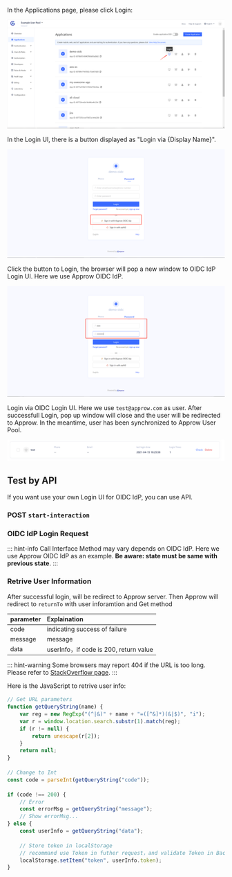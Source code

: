 <IntegrationDetailCard title="Login via OIDC">

In the Applications page, please click Login:

![](./images/oidc4.png)

In the Login UI, there is a button displayed as "Login via {Display Name}".

![](./images/oidc5.png)

Click the button to Login, the browser will pop a new window to OIDC IdP Login UI. Here we use Approw OIDC IdP.

![](./images/oidc6.png)

Login via OIDC Login UI. Here we use `test@approw.com` as user. After successfull Login, pop up window will close and the user will be redirected to Approw. In the meantime, user has been synchronized to Approw User Pool.

![](./images/oidc7.png)

## Test by API

If you want use your own Login UI for OIDC IdP, you can use API.

### POST `start-interaction`

<ApiMethodSpec method="post" host="https://core.approw.com" path="/api/v2/connections/oidc/start-interaction">
<template slot="description">

When the user is redirected from OIDC IdP to Approw server, Approw use `state` in callback to determine the user should be in which User Pool. So we need to link state with the User Pool.

</template>
<template slot="bodyParams">
<ApiMethodParam name="state" type="string" description="Random String, use for futher OIDC request" required/>
<ApiMethodParam name="userPoolId" type="string" description="User Pool Id" required/>
<ApiMethodParam name="returnTo" type="string" description="Callback URL" required/>
</template>
<template slot="response">
<ApiMethodResponse httpCode="200">

```js
{
    code: 200,
    message: "ok"
}
```

</ApiMethodResponse>
</template>
</ApiMethodSpec>

### OIDC IdP Login Request

::: hint-info
Call Interface Method may vary depends on OIDC IdP. Here we use Approw OIDC IdP as an example.
**Be aware: state must be same with previous state**.
:::

<ApiMethodSpec method="get" host="https://<domain name>.approw.com" path="/oidc/auth" summary=" " description="Login request need an URL and parameter below: ">
<template slot="queryParams">
<ApiMethodParam name="client_id" type="string" description="Client ID" required/>
<ApiMethodParam name="redirect_uri" type="string" description=" " required>

The Redirect URL. After successful login, the OP will send Authorization code to this URL by query. This value is required in configuration.

</ApiMethodParam>
<ApiMethodParam name="scope" type="string" required>

The request information from the client, the openid must be included. You need to separate each scope with spaces. The id_token will include those scope information after decrypt.

</ApiMethodParam>
<ApiMethodParam name="response_type" type="string" required>

The response type, could be: code, id_token, id_token token, code id_token, code token, code id_token token. after successful login, the OP is required to return corresponding information according to this parameter. If the code is included, the OP will return Authoriztion code. If the id_token is included, the OP will return id_token. If the token is included, the OP will return access_token.

</ApiMethodParam>
<ApiMethodParam name="prompt" type="string">

Could be none, login, consent or select_account. It is used to determine interactive mode with OP. Remeber, if you need refresh_token, the value must be consent.

</ApiMethodParam>
<ApiMethodParam name="state" type="string" required>

A random string. This string is used for preventing the OIDC flow from the CSRF attack. If the state in response is not same as before which means the flow may be attacked.

</ApiMethodParam>

<ApiMethodParam name="nonce" type="string" description="Random String, In case of Replay attack."/>
</template>

</ApiMethodSpec>

### Retrive User Information

After successful login, will be redirect to Approw server. Then Approw will redirect to `returnTo` with user inforamtion and Get method

| parameter | Explaination                           |
| :-------- | :------------------------------------- |
| code      | indicating success of failure          |
| message   | message                                |
| data      | userInfo，if code is 200, return value |

::: hint-warning
Some browsers may report 404 if the URL is too long. Please refer to [StackOverflow page](https://stackoverflow.com/questions/28681366/in-asp-net-mvc-would-a-querystring-too-long-result-in-404-file-not-found-error/28681600).
:::

Here is the JavaScript to retrive user info:

```js
// Get URL parameters
function getQueryString(name) {
	var reg = new RegExp("(^|&)" + name + "=([^&]*)(&|$)", "i");
	var r = window.location.search.substr(1).match(reg);
	if (r != null) {
		return unescape(r[2]);
	}
	return null;
}

// Change to Int
const code = parseInt(getQueryString("code"));

if (code !== 200) {
	// Error
	const errorMsg = getQueryString("message");
	// Show errorMsg...
} else {
	const userInfo = getQueryString("data");

	// Store token in localStorage
	// recommand use Token in futher request，and validate Token in Backend
	localStorage.setItem("token", userInfo.token);
}
```

</IntegrationDetailCard>
